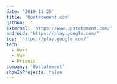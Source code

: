 ```yaml
---
date: '2019-11-25'
title: 'Upstatement.com'
github: ''
external: 'https://www.upstatement.com/'
android: 'https://play.google.com/'
ios: 'https://play.google.com/'
tech:
  - Nuxt
  - Vue
  - Prismic
company: 'Upstatement'
showInProjects: false
---
```

